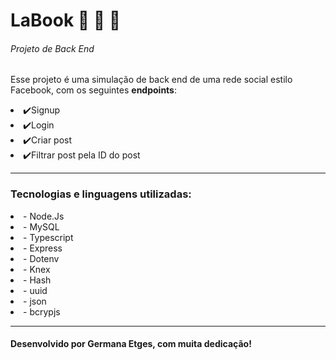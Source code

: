 # <h1> LaBook 💌 💌 💌</h1>
<h6> Projeto de Back End </h6>

Esse projeto é uma simulação de back end de uma rede social estilo Facebook, com os seguintes <b>endpoints</b>:

 <li>✔️Signup</li>
 <li>✔️Login</li>
 <li>✔️Criar post</li>
 <li>✔️Filtrar post pela ID do post</li>
 

--- 

<h3> Tecnologias e linguagens utilizadas: </h3>
 <li> - Node.Js </li>
 <li> - MySQL </li>
 <li> - Typescript </li>
 <li> - Express </li>
 <li> - Dotenv </li>
 <li> - Knex </li>
 <li> - Hash </li>
 <li> - uuid </li>
 <li> - json </li>
 <li> - bcrypjs </li>
 
 --- 
 
<h4> Desenvolvido por <b>Germana Etges</b>, com muita dedicação! <h4>  